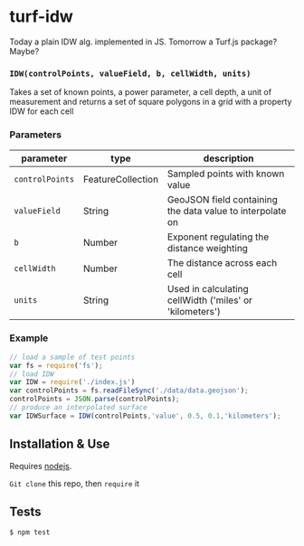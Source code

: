 # turf-idw
Today a plain IDW alg. implemented in JS. Tomorrow a Turf.js package? Maybe?


### `IDW(controlPoints, valueField, b, cellWidth, units)`

Takes a set of known points, a power parameter, a cell depth, a unit of measurement and returns a set of square polygons in a grid with a property IDW for each cell


### Parameters

| parameter   | type           | description                              |
| ----------- | -------------- | ---------------------------------------- |
| `controlPoints`    | FeatureCollection<Point> | Sampled points with known value |
| `valueField`    | String | GeoJSON field containing the data value to interpolate on |
| `b` | Number         | Exponent regulating the distance weighting                       |
| `cellWidth`     | Number         | The distance across each cell               |
| `units`        |String | Used in calculating cellWidth ('miles' or 'kilometers')|

### Example

```js
// load a sample of test points
var fs = require('fs');
// load IDW
var IDW = require('./index.js')
var controlPoints = fs.readFileSync('./data/data.geojson');
controlPoints = JSON.parse(controlPoints);
// produce an interpolated surface
var IDWSurface = IDW(controlPoints,'value', 0.5, 0.1,'kilometers');

```

## Installation & Use

Requires [nodejs](http://nodejs.org/).

`Git clone` this repo, then `require` it

## Tests

```sh
$ npm test
```
